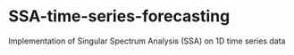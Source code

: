 # SSA-time-series-forecasting
Implementation of Singular Spectrum Analysis (SSA) on 1D time series data
